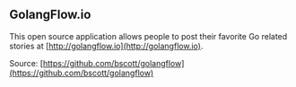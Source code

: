 ## GolangFlow.io

This open source application allows people to post their favorite Go related stories at [http://golangflow.io](http://golangflow.io).

Source: [https://github.com/bscott/golangflow](https://github.com/bscott/golangflow)
